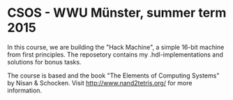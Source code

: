
# CSOS - WWU Münster, summer term 2015

In this course, we are building the "Hack Machine", a simple 16-bit machine from first principles.
The reposetory contains my .hdl-implementations and solutions for bonus tasks.

The course is based and the book "The Elements of Computing Systems" by Nisan & Schocken.
Visit http://www.nand2tetris.org/ for more information.
